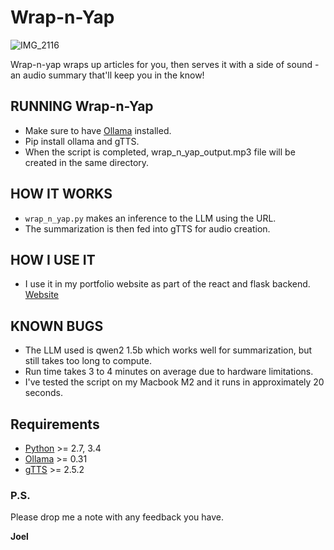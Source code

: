 # Wrap-n-Yap

![IMG_2116](https://github.com/user-attachments/assets/118985e5-9735-4415-937d-d3d705df1489)

Wrap-n-yap wraps up articles for you, then serves it with a side of sound - an audio summary that'll keep you in the know!


## RUNNING Wrap-n-Yap
- Make sure to have [Ollama](https://ollama.com/) installed.
- Pip install ollama and gTTS.
- When the script is completed, wrap_n_yap_output.mp3 file will be created in the same directory.

## HOW IT WORKS
- `wrap_n_yap.py` makes an inference to the LLM using the URL.
- The summarization is then fed into gTTS for audio creation.

## HOW I USE IT
- I use it in my portfolio website as part of the react and flask backend. [Website](http://38.125.229.163:3000/wrap-n-yap)

## KNOWN BUGS
- The LLM used is qwen2 1.5b which works well for summarization, but still takes too long to compute.
- Run time takes 3 to 4 minutes on average due to hardware limitations.
- I've tested the script on my Macbook M2 and it runs in approximately 20 seconds. 

## Requirements
-   [Python](https://www.python.org) \>= 2.7, 3.4
-   [Ollama](https://pypi.org/project/ollama/) \>= 0.31
-   [gTTS](https://pypi.org/project/gTTS/) \>= 2.5.2

### P.S.

Please drop me a note with any feedback you have.

**Joel**
